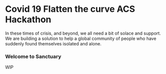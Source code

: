 # Covid 19 Flatten the curve ACS Hackathon

In these times of crisis, and beyond, we all need a bit of solace and support. We are building a solution to help a global community of people who have suddenly found themselves isolated and alone.

### Welcome to Sanctuary 

WIP